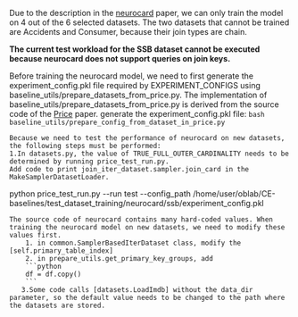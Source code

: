 Due to the description in the [neurocard](https://arxiv.org/abs/2006.08109) paper, we can only train the model on 4 out of the 6 selected datasets. The two datasets that cannot be trained are Accidents and Consumer, because their join types are chain.

**The current test workload for the SSB dataset cannot be executed because neurocard does not support queries on join keys.**

Before training the neurocard model, we need to first generate the experiment_config.pkl file required by EXPERIMENT_CONFIGS using baseline_utils/prepare_datasets_from_price.py. The implementation of baseline_utils/prepare_datasets_from_price.py is derived from the source code of the [Price](https://arxiv.org/abs/2406.01027) paper.
    generate the experiment_config.pkl file:
    ```bash
    baseline_utils/prepare_config_from_dataset_in_price.py 
    ```

    Because we need to test the performance of neurocard on new datasets, the following steps must be performed:
    1.In datasets.py, the value of TRUE_FULL_OUTER_CARDINALITY needs to be determined by running price_test_run.py. 
    Add code to print join_iter_dataset.sampler.join_card in the MakeSamplerDatasetLoader.
    

python price_test_run.py --run test --config_path /home/user/oblab/CE-baselines/test_dataset_training/neurocard/ssb/experiment_config.pkl

    The source code of neurocard contains many hard-coded values. When training the neurocard model on new datasets, we need to modify these values first.
        1. in common.SamplerBasedIterDataset class, modify the [self.primary_table_index]
        2. in prepare_utils.get_primary_key_groups, add 
        ```python
        df = df.copy()
        ```
       3.Some code calls [datasets.LoadImdb] without the data_dir parameter, so the default value needs to be changed to the path where the datasets are stored. 